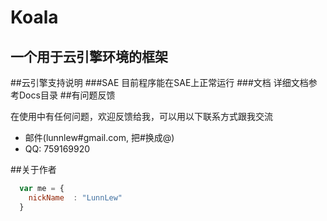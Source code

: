 Koala
=====
一个用于云引擎环境的框架
---------------------
##云引擎支持说明
###SAE
    目前程序能在SAE上正常运行
###文档
    详细文档参考Docs目录
##有问题反馈

在使用中有任何问题，欢迎反馈给我，可以用以下联系方式跟我交流

* 邮件(lunnlew#gmail.com, 把#换成@)
* QQ: 759169920

##关于作者

```javascript
  var me = {
    nickName  : "LunnLew"
  }
```
